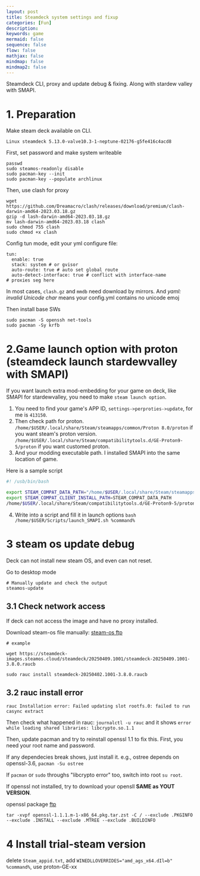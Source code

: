 ```yaml
---
layout: post
title: Steamdeck system settings and fixup
categories: [Fun]
description: 
keywords: game
mermaid: false
sequence: false
flow: false
mathjax: false
mindmap: false
mindmap2: false
---
```


Steamdeck CLI, proxy and update debug & fixing.
Along with stardew valley with SMAPI.

# 1. Preparation

Make steam deck available on CLI.

`Linux steamdeck 5.13.0-valve10.3-1-neptune-02176-g5fe416c4acd8`

First, set password and make system writeable

```shell
passwd
sudo steamos-readonly disable 
sudo pacman-key --init 
sudo pacman-key --populate archlinux
```

Then, use clash for proxy

```shell
wget https://github.com/Dreamacro/clash/releases/download/premium/clash-darwin-amd64-2023.03.18.gz
gzip -d lash-darwin-amd64-2023.03.18.gz
mv lash-darwin-amd64-2023.03.18 clash
sudo chmod 755 clash
sudo chmod +x clash
```

Config tun mode, edit your yml configure file:

```text
tun:
  enable: true
  stack: system # or gvisor
  auto-route: true # auto set global route
  auto-detect-interface: true # conflict with interface-name
# proxies seg here
```

In most cases, `clash.gz` and `mmdb` need download by mirrors. And *yaml: invalid Unicode char* means your config.yml contains no unicode emoj

Then install base SWs

```shell
sudo pacman -S openssh net-tools
sudo pacman -Sy krfb
```

# 2.Game launch option with proton (steamdeck launch stardewvalley with SMAPI)

If you want launch extra mod-embedding for your game on deck, like SMAPI for stardewvalley, you need to make `steam launch option`.

1. You need to find your game's APP ID, `settings->perproties->update`, for me is `413150`.
2. Then check path for proton. `/home/$USER/.local/share/Steam/steamapps/common/Proton 8.0/proton` if you want steam's proton version. `/home/$USER/.local/share/Steam/compatibilitytools.d/GE-Proton9-5/proton` if you want customed proton.
3. And your modding executable path. I installed SMAPI into the same location of game.

Here is a sample script

```bash
#! /usb/bin/bash

export STEAM_COMPAT_DATA_PATH="/home/$USER/.local/share/Steam/steamapps/compatdata/413150"
export STEAM_COMPAT_CLIENT_INSTALL_PATH=STEAM_COMPAT_DATA_PATH
/home/$USER/.local/share/Steam/compatibilitytools.d/GE-Proton9-5/proton run "/home/$USER/.local/share/Steam/steamapps/common/Stardew Valley/StardewModdingAPI.exe"
```

4. Write into a script and fill it in launch options `bash /home/$USER/Scripts/launch_SMAPI.sh %command%`

# 3 steam os update debug 

Deck can not install new steam OS, and even can not reset.

Go to desktop mode

```shell
# Manually update and check the output
steamos-update
```

## 3.1 Check network access

If deck can not access the image and have no proxy installed.

Download steam-os file manually: [steam-os ftp](https://steamdeck-images.steamos.cloud/steamdeck)

```shell
# example

wget https://steamdeck-images.steamos.cloud/steamdeck/20250409.1001/steamdeck-20250409.1001-3.8.0.raucb

sudo rauc install steamdeck-20250402.1001-3.8.0.raucb
```

## 3.2 rauc install error

```shell
rauc Installation error: Failed updating slot rootfs.0: failed to run casync extract
```

Then check what happened in rauc: `journalctl -u rauc` and it shows `error while loading shared libraries: libcrypto.so.1.1`

Then, update pacman and try to reinstall openssl 1.1 to fix this. First, you need your root name and password.

If any dependecies break shows, just install it.
e.g., ostree depends on openssl-3.6, `pacman -Su ostree` 

If `pacman` or `sudo` throughs "libcrypto error" too, switch into root `su root`.

If openssl not installed, try to download your opensll **SAME as YOUT VERSION**.

openssl package [ftp](https://steamdeck-packages.steamos.cloud/archlinux-mirror/core-3.3/os/x86_64/?C=M&O=D)

```shell
tar -xvpf openssl-1.1.1.m-1-x86_64.pkg.tar.zst -C / --exclude .PKGINFO --exclude .INSTALL --exclude .MTREE --exclude .BUILDINFO
```

# 4 Install trial-steam version

delete `Steam_appid.txt`, add `WINEDLLOVERRIDES="amd_ags_x64.dIl=b"
%command%`, use proton-GE-xx


